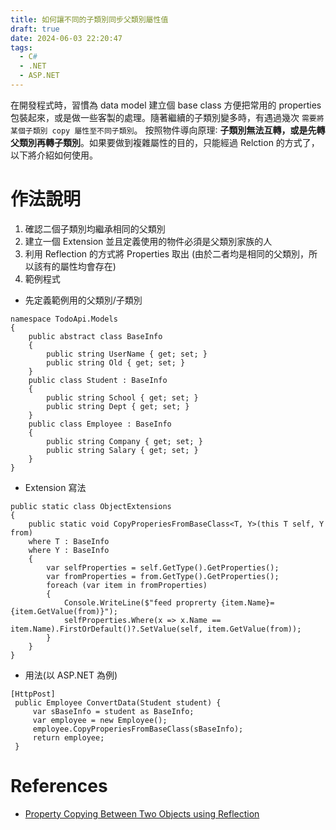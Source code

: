 ```yaml
---
title: 如何讓不同的子類別同步父類別屬性值
draft: true
date: 2024-06-03 22:20:47
tags: 
  - C#
  - .NET
  - ASP.NET
---
```

在開發程式時，習慣為 data model 建立個 base class 方便把常用的 properties 包裝起來，或是做一些客製的處理。隨著繼續的子類別變多時，有遇過幾次 `需要將某個子類別 copy 屬性至不同子類別`。
按照物件導向原理∶ **子類別無法互轉，或是先轉父類別再轉子類別**。如果要做到複雜屬性的目的，只能經過 Relction 的方式了，以下將介紹如何使用。
<!-- more -->

# 作法說明
1. 確認二個子類別均繼承相同的父類別
1. 建立一個 Extension 並且定義使用的物件必須是父類別家族的人
1. 利用 Reflection 的方式將 Properties 取出 (由於二者均是相同的父類別，所以該有的屬性均會存在)
1. 範例程式
  - 先定義範例用的父類別/子類別
  ```
  namespace TodoApi.Models
  {
      public abstract class BaseInfo
      {
          public string UserName { get; set; }  
          public string Old { get; set; }
      }  
      public class Student : BaseInfo
      {
          public string School { get; set; }  
          public string Dept { get; set; }
      }  
      public class Employee : BaseInfo
      {
          public string Company { get; set; }
          public string Salary { get; set; }
      }
  }
  ```
  - Extension 寫法
  ```
  public static class ObjectExtensions
  {
      public static void CopyProperiesFromBaseClass<T, Y>(this T self, Y from)
      where T : BaseInfo
      where Y : BaseInfo
      {
          var selfProperties = self.GetType().GetProperties();
          var fromProperties = from.GetType().GetProperties();
          foreach (var item in fromProperties)
          {
              Console.WriteLine($"feed proprerty {item.Name}={item.GetValue(from)}");
              selfProperties.Where(x => x.Name == item.Name).FirstOrDefault()?.SetValue(self, item.GetValue(from));
          }
      }
  }
  ```
  - 用法(以 ASP.NET 為例)
  ```
  [HttpPost]
   public Employee ConvertData(Student student) {
       var sBaseInfo = student as BaseInfo;
       var employee = new Employee();   
       employee.CopyProperiesFromBaseClass(sBaseInfo);   
       return employee;
   } 
  ```

# References
- [Property Copying Between Two Objects using Reflection](https://www.pluralsight.com/resources/blog/guides/property-copying-between-two-objects-using-reflection)